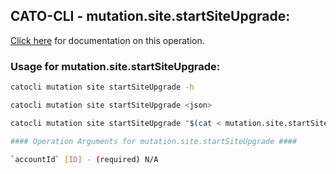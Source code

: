 
## CATO-CLI - mutation.site.startSiteUpgrade:
[Click here](https://api.catonetworks.com/documentation/#mutation-mutation.site.startSiteUpgrade) for documentation on this operation.

### Usage for mutation.site.startSiteUpgrade:

```bash
catocli mutation site startSiteUpgrade -h

catocli mutation site startSiteUpgrade <json>

catocli mutation site startSiteUpgrade "$(cat < mutation.site.startSiteUpgrade.json)"

#### Operation Arguments for mutation.site.startSiteUpgrade ####

`accountId` [ID] - (required) N/A    
